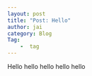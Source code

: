 ```yaml
---
layout: post
title: "Post: Hello"
author: jai
category: Blog
Tag:
    -  tag
---
```

Hello hello hello hello hello